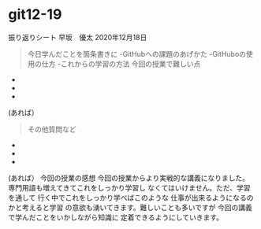 # git12-19
振り返りシート
早坂　優太
2020年12月18日
>今日学んだことを箇条書きに
-GitHubへの課題のあげかた
-GitHuboの使用の仕方
-これからの学習の方法
> 今回の授業で難しい点
-
-
-
(あれば）

>その他質問など
-
-
-

(あれば）
今回の授業の感想
今回の授業からより実戦的な講義になりました。
専門用語も増えてきてこれをしっかり学習し
なくてはいけません。ただ、学習を通して
行く中でこれをしっかり学べばこのような
仕事が出来るようになるのかと考えると学習
の意欲も湧いてきます。難しいことも多いですが
今回の講義で学んだことをいかしながら知識に
定着できるようにしていきます。
